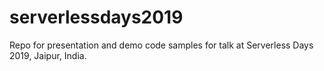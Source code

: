 # serverlessdays2019
Repo for presentation and demo code samples for talk at Serverless Days 2019, Jaipur, India.
